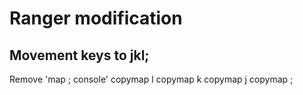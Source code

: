 # Ranger modification

## Movement keys to jkl;
Remove 'map ;  console'
copymap <UP>       l
copymap <DOWN>     k
copymap <LEFT>     j
copymap <RIGHT>    ;
